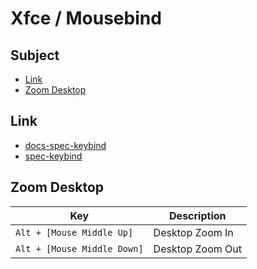 
# Xfce / Mousebind


## Subject

* [Link](#link)
* [Zoom Desktop](#zoom-desktop)


## Link

* [docs-spec-keybind](../../../docs/spec/Mousebind.md)
* [spec-keybind](spec-keybind.md)


## Zoom Desktop

| Key | Description |
| --- | --- |
| `Alt + [Mouse Middle Up]` | Desktop Zoom In |
| `Alt + [Mouse Middle Down]` | Desktop Zoom Out |
